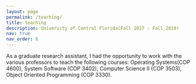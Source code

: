 ```yaml
---
layout: page
permalink: /teaching/
title: teaching
description: University of Central Florida(Fall 2017 - Fall 2019)
nav: true
nav_order: 6
---
```


<!-- For now, this page is assumed to be a static description of your courses. You can convert it to a collection similar to `_projects/` so that you can have a dedicated page for each course.

Organize your courses by years, topics, or universities, however you like! -->

As a graduate research assistant, I had the opportunity to work with the various professors to teach the following courses: Operating Systems(COP 4600), System Software (COP 3402), Computer Science II (COP 3503), Object Oriented Programming (COP 3330).
